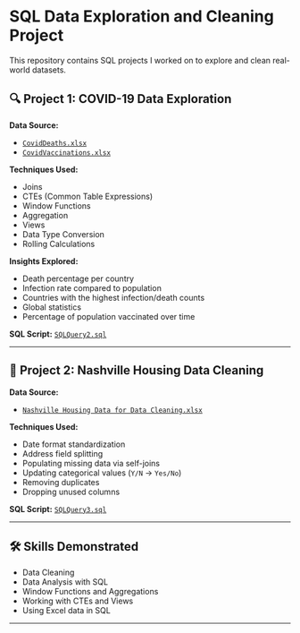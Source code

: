 # SQL Data Exploration and Cleaning Project

This repository contains SQL projects I worked on to explore and clean real-world datasets.

## 🔍 Project 1: COVID-19 Data Exploration

**Data Source:**  
- [`CovidDeaths.xlsx`](./CovidDeaths.xlsx)  
- [`CovidVaccinations.xlsx`](./CovidVaccinations.xlsx)

**Techniques Used:**
- Joins
- CTEs (Common Table Expressions)
- Window Functions
- Aggregation
- Views
- Data Type Conversion
- Rolling Calculations

**Insights Explored:**
- Death percentage per country
- Infection rate compared to population
- Countries with the highest infection/death counts
- Global statistics
- Percentage of population vaccinated over time

**SQL Script:** [`SQLQuery2.sql`](./SQLQuery2.sql)

---

## 🧹 Project 2: Nashville Housing Data Cleaning

**Data Source:**  
- [`Nashville Housing Data for Data Cleaning.xlsx`](./Nashville%20Housing%20Data%20for%20Data%20Cleaning.xlsx)

**Techniques Used:**
- Date format standardization
- Address field splitting
- Populating missing data via self-joins
- Updating categorical values (`Y/N` → `Yes/No`)
- Removing duplicates
- Dropping unused columns

**SQL Script:** [`SQLQuery3.sql`](./SQLQuery3.sql)

---

## 🛠️ Skills Demonstrated

- Data Cleaning
- Data Analysis with SQL
- Window Functions and Aggregations
- Working with CTEs and Views
- Using Excel data in SQL

---



